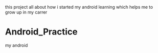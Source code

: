 this project all about how i started my android learning
which helps me to grow up in my carrer

# Android_Practice
my android

